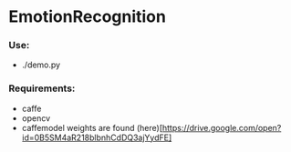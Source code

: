 # EmotionRecognition

### Use: 
 - ./demo.py

### Requirements:
 - caffe
 - opencv
 - caffemodel weights are found (here)[https://drive.google.com/open?id=0B5SM4aR218blbnhCdDQ3ajYydFE]
